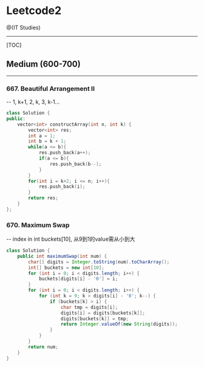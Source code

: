 # Leetcode2

@(IT Studies)


-------------------

[TOC]

## Medium (600-700)
-------------------

### 667. Beautiful Arrangement II
-- 1, k+1, 2, k, 3, k-1...
``` cpp
class Solution {
public:
    vector<int> constructArray(int n, int k) {
        vector<int> res;
        int a = 1;
        int b = k + 1;
        while(a <= b){
            res.push_back(a++);
            if(a <= b){
                res.push_back(b--);
            }
        }
        for(int i = k+2; i <= n; i++){
            res.push_back(i);
        }
        return res;
    }
};
```

### 670. Maximum Swap
-- index in int buckets[10], 从9到1的value需从小到大
``` java
class Solution {
    public int maximumSwap(int num) {
        char[] digits = Integer.toString(num).toCharArray();
        int[] buckets = new int[10];
        for (int i = 0; i < digits.length; i++) {
            buckets[digits[i] - '0'] = i;
        }
        for (int i = 0; i < digits.length; i++) {
            for (int k = 9; k > digits[i] - '0'; k--) {
                if (buckets[k] > i) {
                    char tmp = digits[i];
                    digits[i] = digits[buckets[k]];
                    digits[buckets[k]] = tmp;
                    return Integer.valueOf(new String(digits));
                }
            }
        }
        return num;
    }
}
```

